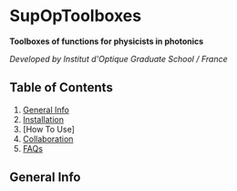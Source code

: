 # SupOpToolboxes

**Toolboxes of functions for physicists in photonics**

*Developed by Institut d'Optique Graduate School / France*

## Table of Contents
1. [General Info](#general-info)
2. [Installation](#installation)
2. [How To Use]
4. [Collaboration](#collaboration)
5. [FAQs](#faqs)

## General Info

